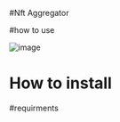 #Nft Aggregator



#how to use

![image](https://user-images.githubusercontent.com/97554402/199928696-d2ba6430-3816-495c-b3df-400870448e85.png)




# How to install




#requirments


